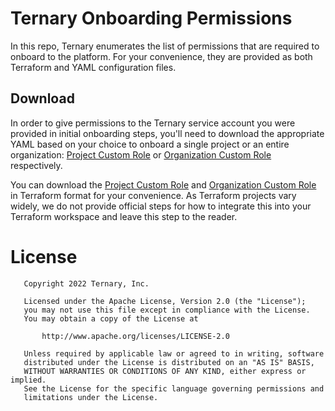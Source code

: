 # Ternary Onboarding Permissions

In this repo, Ternary enumerates the list of permissions that are required to onboard to the platform.  For your convenience, they are provided as both Terraform and YAML configuration files.

## Download

In order to give permissions to the Ternary service account you were provided in initial onboarding steps, you'll need to download the appropriate YAML based on your choice to onboard a single project or an entire organization: [Project Custom Role][project custom role yaml] or [Organization Custom Role][org custom role yaml] respectively.

You can download the [Project Custom Role][project custom role tf] and [Organization Custom Role][org custom role tf] in Terraform format for your convenience. As Terraform projects vary widely, we do not provide official steps for how to integrate this into your Terraform workspace and leave this step to the reader.

# License

       Copyright 2022 Ternary, Inc.

       Licensed under the Apache License, Version 2.0 (the "License");
       you may not use this file except in compliance with the License.
       You may obtain a copy of the License at

           http://www.apache.org/licenses/LICENSE-2.0

       Unless required by applicable law or agreed to in writing, software
       distributed under the License is distributed on an "AS IS" BASIS,
       WITHOUT WARRANTIES OR CONDITIONS OF ANY KIND, either express or implied.
       See the License for the specific language governing permissions and
       limitations under the License.

[project custom role yaml]: Project-role.yaml
[org custom role yaml]: Org-role.yaml
[project custom role tf]: Project-role.tf
[org custom role tf]: Org-role.tf
